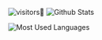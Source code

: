 <!--
**inaniby/inaniby** is a ✨ _special_ ✨ repository because its `README.md` (this file) appears on your GitHub profile.

Here are some ideas to get you started:

- 🔭 I’m currently working on ...
- 🌱 I’m currently learning ...
- 👯 I’m looking to collaborate on ...
- 🤔 I’m looking for help with ...
- 💬 Ask me about ...
- 📫 How to reach me: ...
- 😄 Pronouns: ...
- ⚡ Fun fact: ...
-->
![visitors](https://visitor-badge.glitch.me/badge?page_id=inaniby&left_color=green&right_color=red)👋
![Github Stats](https://github-readme-stats.vercel.app/api?username=inaniby&show_icons=true&theme=dark&count_private=true)

![Most Used Languages](https://github-readme-stats.vercel.app/api/top-langs/?username=inaniby&theme=dark&layout=compact)
